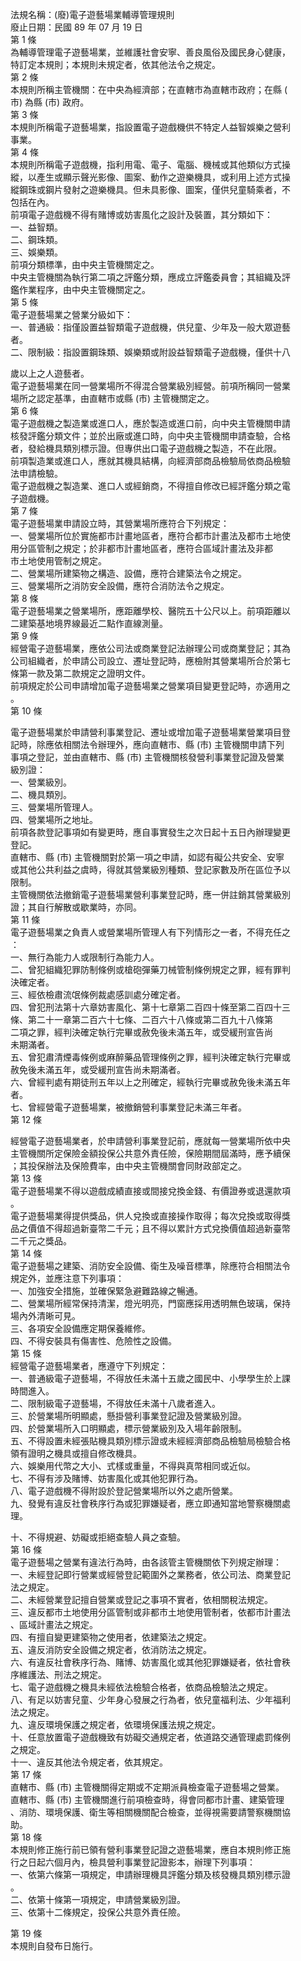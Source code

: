 法規名稱：(廢)電子遊藝場業輔導管理規則  
廢止日期：民國 89 年 07 月 19 日  
第 1 條  
為輔導管理電子遊藝場業，並維護社會安寧、善良風俗及國民身心健康，  
特訂定本規則；本規則未規定者，依其他法令之規定。  
第 2 條  
本規則所稱主管機關：在中央為經濟部；在直轄市為直轄市政府；在縣 (  
市) 為縣 (市) 政府。  
第 3 條  
本規則所稱電子遊藝場業，指設置電子遊戲機供不特定人益智娛樂之營利  
事業。  
第 4 條  
本規則所稱電子遊戲機，指利用電、電子、電腦、機械或其他類似方式操  
縱，以產生或顯示聲光影像、圖案、動作之遊樂機具，或利用上述方式操  
縱鋼珠或鋼片發射之遊樂機具。但未具影像、圖案，僅供兒童騎乘者，不  
包括在內。  
前項電子遊戲機不得有賭博或妨害風化之設計及裝置，其分類如下：  
一、益智類。  
二、鋼珠類。  
三、娛樂類。  
前項分類標準，由中央主管機關定之。  
中央主管機關為執行第二項之評鑑分類，應成立評鑑委員會；其組織及評  
鑑作業程序，由中央主管機關定之。  
第 5 條  
電子遊藝場業之營業分級如下：  
一、普通級：指僅設置益智類電子遊戲機，供兒童、少年及一般大眾遊藝  
者。  
二、限制級：指設置鋼珠類、娛樂類或附設益智類電子遊戲機，僅供十八  


歲以上之人遊藝者。  
電子遊藝場業在同一營業場所不得混合營業級別經營。前項所稱同一營業  
場所之認定基準，由直轄市或縣 (市) 主管機關定之。  
第 6 條  
電子遊戲機之製造業或進口人，應於製造或進口前，向中央主管機關申請  
核發評鑑分類文件；並於出廠或進口時，向中央主管機關申請查驗，合格  
者，發給機具類別標示證。但專供出口電子遊戲機之製造，不在此限。  
前項製造業或進口人，應就其機具結構，向經濟部商品檢驗局依商品檢驗  
法申請檢驗。  
電子遊戲機之製造業、進口人或經銷商，不得擅自修改已經評鑑分類之電  
子遊戲機。  
第 7 條  
電子遊藝場業申請設立時，其營業場所應符合下列規定：  
一、營業場所位於實施都市計畫地區者，應符合都市計畫法及都市土地使  
用分區管制之規定；於非都市計畫地區者，應符合區域計畫法及非都  
市土地使用管制之規定。  
二、營業場所建築物之構造、設備，應符合建築法令之規定。  
三、營業場所之消防安全設備，應符合消防法令之規定。  
第 8 條  
電子遊藝場業之營業場所，應距離學校、醫院五十公尺以上。前項距離以  
二建築基地境界線最近二點作直線測量。  
第 9 條  
經營電子遊藝場業，應依公司法或商業登記法辦理公司或商業登記；其為  
公司組織者，於申請公司設立、遷址登記時，應檢附其營業場所合於第七  
條第一款及第二款規定之證明文件。  
前項規定於公司申請增加電子遊藝場業之營業項目變更登記時，亦適用之  
。  
第 10 條  


電子遊藝場業於申請營利事業登記、遷址或增加電子遊藝場業營業項目登  
記時，除應依相關法令辦理外，應向直轄市、縣 (市) 主管機關申請下列  
事項之登記，並由直轄市、縣 (市) 主管機關核發營利事業登記證及營業  
級別證：  
一、營業級別。  
二、機具類別。  
三、營業場所管理人。  
四、營業場所之地址。  
前項各款登記事項如有變更時，應自事實發生之次日起十五日內辦理變更  
登記。  
直轄市、縣 (市) 主管機關對於第一項之申請，如認有礙公共安全、安寧  
或其他公共利益之虞時，得就其營業級別種類、登記家數及所在區位予以  
限制。  
主管機關依法撤銷電子遊藝場業營利事業登記時，應一併註銷其營業級別  
證；其自行解散或歇業時，亦同。  
第 11 條  
電子遊藝場業之負責人或營業場所管理人有下列情形之一者，不得充任之  
：  
一、無行為能力人或限制行為能力人。  
二、曾犯組織犯罪防制條例或槍砲彈藥刀械管制條例規定之罪，經有罪判  
決確定者。  
三、經依檢肅流氓條例裁處感訓處分確定者。  
四、曾犯刑法第十六章妨害風化、第十七章第二百四十條至第二百四十三  
條、第二十一章第二百六十七條、二百六十八條或第二百九十八條第  
二項之罪，經判決確定執行完畢或赦免後未滿五年，或受緩刑宣告尚  
未期滿者。  
五、曾犯肅清煙毒條例或麻醉藥品管理條例之罪，經判決確定執行完畢或  
赦免後未滿五年，或受緩刑宣告尚未期滿者。  
六、曾經判處有期徒刑五年以上之刑確定，經執行完畢或赦免後未滿五年  
者。  
七、曾經營電子遊藝場業，被撤銷營利事業登記未滿三年者。  
第 12 條  


經營電子遊藝場業者，於申請營利事業登記前，應就每一營業場所依中央  
主管機關所定保險金額投保公共意外責任險，保險期間屆滿時，應予續保  
；其投保辦法及保險費率，由中央主管機關會同財政部定之。  
第 13 條  
電子遊藝場業不得以遊戲成績直接或間接兌換金錢、有價證券或退還款項  
。  
電子遊藝場業得提供獎品，供人兌換或直接操作取得；每次兌換或取得獎  
品之價值不得超過新臺幣二千元；且不得以累計方式兌換價值超過新臺幣  
二千元之獎品。  
第 14 條  
電子遊藝場之建築、消防安全設備、衛生及噪音標準，除應符合相關法令  
規定外，並應注意下列事項：  
一、加強安全措施，並確保緊急避難路線之暢通。  
二、營業場所經常保持清潔，燈光明亮，門窗應採用透明無色玻璃，保持  
場內外清晰可見。  
三、各項安全設備應定期保養維修。  
四、不得安裝具有傷害性、危險性之設備。  
第 15 條  
經營電子遊藝場業者，應遵守下列規定：  
一、普通級電子遊藝場，不得放任未滿十五歲之國民中、小學學生於上課  
時間進入。  
二、限制級電子遊藝場，不得放任未滿十八歲者進入。  
三、於營業場所明顯處，懸掛營利事業登記證及營業級別證。  
四、於營業場所入口明顯處，標示營業級別及入場年齡限制。  
五、不得設置未經張貼機具類別標示證或未經經濟部商品檢驗局檢驗合格  
領有證明之機具或擅自修改機具。  
六、娛樂用代幣之大小、式樣或重量，不得與真幣相同或近似。  
七、不得有涉及賭博、妨害風化或其他犯罪行為。  
八、電子遊戲機不得附設於登記營業場所以外之處所營業。  
九、發覺有違反社會秩序行為或犯罪嫌疑者，應立即通知當地警察機關處  
理。  


十、不得規避、妨礙或拒絕查驗人員之查驗。  
第 16 條  
電子遊藝場之營業有違法行為時，由各該管主管機關依下列規定辦理：  
一、未經登記即行營業或經營登記範圍外之業務者，依公司法、商業登記  
法之規定。  
二、未經營業登記擅自營業或登記之事項不實者，依相關稅法規定。  
三、違反都市土地使用分區管制或非都市土地使用管制者，依都市計畫法  
、區域計畫法之規定。  
四、有擅自變更建築物之使用者，依建築法之規定。  
五、違反消防安全設備之規定者，依消防法之規定。  
六、有違反社會秩序行為、賭博、妨害風化或其他犯罪嫌疑者，依社會秩  
序維護法、刑法之規定。  
七、電子遊戲機之機具未經依法檢驗合格者，依商品檢驗法之規定。  
八、有足以妨害兒童、少年身心發展之行為者，依兒童福利法、少年福利  
法之規定。  
九、違反環境保護之規定者，依環境保護法規之規定。  
十、任意放置電子遊戲機致有妨礙交通規定者，依道路交通管理處罰條例  
之規定。  
十一、違反其他法令規定者，依其規定。  
第 17 條  
直轄市、縣 (市) 主管機關得定期或不定期派員檢查電子遊藝場之營業。  
直轄市、縣 (市) 主管機關進行前項檢查時，得會同都市計畫、建築管理  
、消防、環境保護、衛生等相關機關配合檢查，並得視需要請警察機關協  
助。  
第 18 條  
本規則修正施行前已領有營利事業登記證之遊藝場業，應自本規則修正施  
行之日起六個月內，檢具營利事業登記證影本，辦理下列事項：  
一、依第六條第一項規定，申請辦理機具評鑑分類及核發機具類別標示證  
。  
二、依第十條第一項規定，申請營業級別證。  
三、依第十二條規定，投保公共意外責任險。  


第 19 條  
本規則自發布日施行。  


